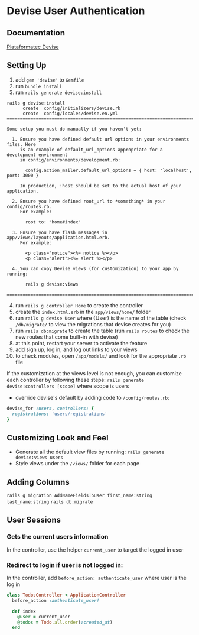 # Devise User Authentication


## Documentation
[Plataformatec Devise](https://github.com/plataformatec/devise)


## Setting Up

1. add `gem 'devise'` to `Gemfile`
2. run `bundle install`
3. run `rails generate devise:install`
```
rails g devise:install
      create  config/initializers/devise.rb
      create  config/locales/devise.en.yml
===============================================================================

Some setup you must do manually if you haven't yet:

  1. Ensure you have defined default url options in your environments files. Here
     is an example of default_url_options appropriate for a development environment
     in config/environments/development.rb:

       config.action_mailer.default_url_options = { host: 'localhost', port: 3000 }

     In production, :host should be set to the actual host of your application.

  2. Ensure you have defined root_url to *something* in your config/routes.rb.
     For example:

       root to: "home#index"

  3. Ensure you have flash messages in app/views/layouts/application.html.erb.
     For example:

       <p class="notice"><%= notice %></p>
       <p class="alert"><%= alert %></p>

  4. You can copy Devise views (for customization) to your app by running:

       rails g devise:views

===============================================================================
```
4. run `rails g controller Home` to create the controller
5. create the `index.html.erb` in the `app/views/home/` folder
6. run `rails g devise User` where {User} is the name of the table
(check `/db/migrate/` to view the migrations that devise creates for you)
7. run `rails db:migrate` to create the table (run `rails routes` to check the new routes that come built-in with devise)
8. at this point, restart your server to activate the feature
9. add sign up, log in, and log out links to your views
10. to check modules, open `/app/models/` and look for the appropriate `.rb` file

If the customization at the views level is not enough, you can customize each controller by following these steps:
`rails generate devise:controllers [scope]` where scope is users
* override devise's default by adding code to `/config/routes.rb`:
```ruby
devise_for :users, controllers: {
  registrations: 'users/registrations'
}
```


## Customizing Look and Feel
* Generate all the default view files by running:
    `rails generate devise:views users`
* Style views under the `/views/` folder for each page


## Adding Columns
`rails g migration AddNameFieldsToUser first_name:string last_name:string`
`rails db:migrate`


## User Sessions
### Gets the current users information
In the controller, use the helper `current_user` to target the logged in user
### Redirect to login if user is not logged in:
In the controller, add `before_action: authenticate_user` where user is the log in
```ruby
class TodosController < ApplicationController
  before_action :authenticate_user!

  def index
    @user = current_user
    @todos = Todo.all.order(:created_at)
  end
```